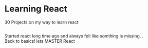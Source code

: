 # Learning React

30 Projects on my way to learn react

##

Started react long time ago and always felt like somthing is missing. .\
Back to basics! lets MASTER React
